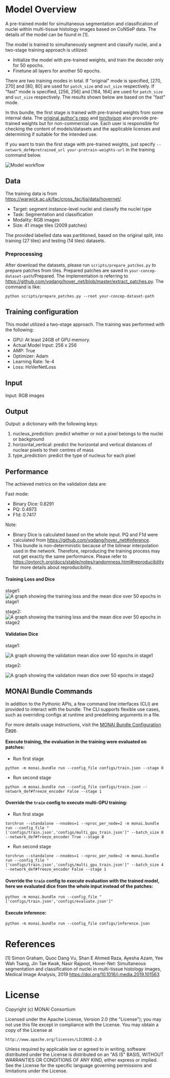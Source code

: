 # Model Overview
A pre-trained model for simultaneous segmentation and classification of nuclei within multi-tissue histology images based on CoNSeP data. The details of the model can be found in [1].

The model is trained to simultaneously segment and classify nuclei, and a two-stage training approach is utilized:

- Initialize the model with pre-trained weights, and train the decoder only for 50 epochs.
- Finetune all layers for another 50 epochs.

There are two training modes in total. If "original" mode is specified, [270, 270] and [80, 80] are used for `patch_size` and `out_size` respectively. If "fast" mode is specified, [256, 256] and [164, 164] are used for `patch_size` and `out_size` respectively. The results shown below are based on the "fast" mode.

In this bundle, the first stage is trained with pre-trained weights from some internal data. The [original author's repo](https://github.com/vqdang/hover_net#data-format) and [torchvison](https://pytorch.org/vision/stable/_modules/torchvision/models/resnet.html#ResNet18_Weights) also provide pre-trained weights but for non-commercial use.
Each user is responsible for checking the content of models/datasets and the applicable licenses and determining if suitable for the intended use.

If you want to train the first stage with pre-trained weights, just specify `--network_def#pretrained_url your-pretrain-weights-url` in the training command below.

![Model workflow](https://developer.download.nvidia.com/assets/Clara/Images/monai_hovernet_pipeline.png)

## Data
The training data is from <https://warwick.ac.uk/fac/cross_fac/tia/data/hovernet/>.

- Target: segment instance-level nuclei and classify the nuclei type
- Task: Segmentation and classification
- Modality: RGB images
- Size: 41 image tiles (2009 patches)

The provided labelled data was partitioned, based on the original split, into training (27 tiles) and testing (14 tiles) datasets.

### Preprocessing

After download the datasets, please run `scripts/prepare_patches.py` to prepare patches from tiles. Prepared patches are saved in `your-concep-dataset-path`/Prepared. The implementation is referring to <https://github.com/vqdang/hover_net/blob/master/extract_patches.py>. The command is like:

```
python scripts/prepare_patches.py --root your-concep-dataset-path
```

## Training configuration
This model utilized a two-stage approach. The training was performed with the following:

- GPU: At least 24GB of GPU memory.
- Actual Model Input: 256 x 256
- AMP: True
- Optimizer: Adam
- Learning Rate: 1e-4
- Loss: HoVerNetLoss

## Input
Input: RGB images

## Output
Output: a dictionary with the following keys:

1. nucleus_prediction: predict whether or not a pixel belongs to the nuclei or background
2. horizontal_vertical: predict the horizontal and vertical distances of nuclear pixels to their centres of mass
3. type_prediction: predict the type of nucleus for each pixel

## Performance
The achieved metrics on the validation data are:

Fast mode:
- Binary Dice: 0.8291
- PQ: 0.4973
- F1d: 0.7417

Note:
- Binary Dice is calculated based on the whole input. PQ and F1d were calculated from https://github.com/vqdang/hover_net#inference.
- This bundle is non-deterministic because of the bilinear interpolation used in the network. Therefore, reproducing the training process may not get exactly the same performance.
Please refer to https://pytorch.org/docs/stable/notes/randomness.html#reproducibility for more details about reproducibility.

#### Training Loss and Dice
stage1:
![A graph showing the training loss and the mean dice over 50 epochs in stage1](https://developer.download.nvidia.com/assets/Clara/Images/monai_pathology_segmentation_classification_train_stage0_v2.png)

stage2:
![A graph showing the training loss and the mean dice over 50 epochs in stage2](https://developer.download.nvidia.com/assets/Clara/Images/monai_pathology_segmentation_classification_train_stage1_v2.png)

#### Validation Dice
stage1:

![A graph showing the validation mean dice over 50 epochs in stage1](https://developer.download.nvidia.com/assets/Clara/Images/monai_pathology_segmentation_classification_val_stage0_v2.png)

stage2:

![A graph showing the validation mean dice over 50 epochs in stage2](https://developer.download.nvidia.com/assets/Clara/Images/monai_pathology_segmentation_classification_val_stage1_v2.png)

## MONAI Bundle Commands
In addition to the Pythonic APIs, a few command line interfaces (CLI) are provided to interact with the bundle. The CLI supports flexible use cases, such as overriding configs at runtime and predefining arguments in a file.

For more details usage instructions, visit the [MONAI Bundle Configuration Page](https://docs.monai.io/en/latest/config_syntax.html).

#### Execute training, the evaluation in the training were evaluated on patches:

- Run first stage
```
python -m monai.bundle run --config_file configs/train.json --stage 0
```

- Run second stage
```
python -m monai.bundle run --config_file configs/train.json --network_def#freeze_encoder False --stage 1
```

#### Override the `train` config to execute multi-GPU training:

- Run first stage
```
torchrun --standalone --nnodes=1 --nproc_per_node=2 -m monai.bundle run --config_file "['configs/train.json','configs/multi_gpu_train.json']" --batch_size 8 --network_def#freeze_encoder True --stage 0
```

- Run second stage
```
torchrun --standalone --nnodes=1 --nproc_per_node=2 -m monai.bundle run --config_file "['configs/train.json','configs/multi_gpu_train.json']" --batch_size 4 --network_def#freeze_encoder False --stage 1
```

#### Override the `train` config to execute evaluation with the trained model, here we evaluated dice from the whole input instead of the patches:

```
python -m monai.bundle run --config_file "['configs/train.json','configs/evaluate.json']"
```

#### Execute inference:

```
python -m monai.bundle run --config_file configs/inference.json
```

# References
[1] Simon Graham, Quoc Dang Vu, Shan E Ahmed Raza, Ayesha Azam, Yee Wah Tsang, Jin Tae Kwak, Nasir Rajpoot, Hover-Net: Simultaneous segmentation and classification of nuclei in multi-tissue histology images, Medical Image Analysis, 2019 https://doi.org/10.1016/j.media.2019.101563

# License
Copyright (c) MONAI Consortium

Licensed under the Apache License, Version 2.0 (the "License");
you may not use this file except in compliance with the License.
You may obtain a copy of the License at

    http://www.apache.org/licenses/LICENSE-2.0

Unless required by applicable law or agreed to in writing, software
distributed under the License is distributed on an "AS IS" BASIS,
WITHOUT WARRANTIES OR CONDITIONS OF ANY KIND, either express or implied.
See the License for the specific language governing permissions and
limitations under the License.

